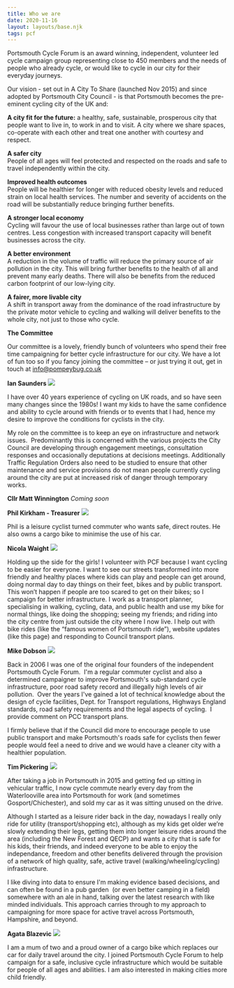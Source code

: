 ```yaml
---
title: Who we are
date: 2020-11-16
layout: layouts/base.njk
tags: pcf
---
```


Portsmouth Cycle Forum is an award winning, independent, volunteer led cycle campaign group representing close to 450 members and the needs of people who already cycle, or would like to cycle in our city for their everyday journeys.

Our vision - set out in A City To Share (launched Nov 2015) and since adopted by Portsmouth City Council - is that Portsmouth becomes the pre-eminent cycling city of the UK and:

**A city fit for the future:** a healthy, safe, sustainable, prosperous city that people want to live in, to work in and to visit. A city where we share spaces, co-operate with each other and treat one another with courtesy and respect.

**A safer city**  
People of all ages will feel protected and respected on the roads and safe to travel independently within the city.

**Improved health outcomes**  
People will be healthier for longer with reduced obesity levels and reduced strain on local health services. The number and severity of accidents on the road will be substantially reduce bringing further benefits.

**A stronger local economy**  
Cycling will favour the use of local businesses rather than large out of town centres. Less congestion with increased transport capacity will benefit businesses across the city.

**A better environment**  
A reduction in the volume of traffic will reduce the primary source of air pollution in the city. This will bring further benefits to the health of all and prevent many early deaths. There will also be benefits from the reduced carbon footprint of our low-lying city.

**A fairer, more livable city**  
A shift in transport away from the dominance of the road infrastructure by the private motor vehicle to cycling and walking will deliver benefits to the whole city, not just to those who cycle.

**The Committee**

Our committee is a lovely, friendly bunch of volunteers who spend their free time campaigning for better cycle infrastructure for our city. We have a lot of fun too so if you fancy joining the committee – or just trying it out, get in touch at [info@pompeybug.co.uk](mailto:info@pompeybug.co.uk)

**Ian Saunders**
![](images/IanSaunders.jpg)

I have over 40 years experience of cycling on UK roads, and so have seen many changes since the 1980s! I want my kids to have the same confidence and ability to cycle around with friends or to events that I had, hence my desire to improve the conditions for cyclists in the city.  
  
My role on the committee is to keep an eye on infrastructure and network issues.  Predominantly this is concerned with the various projects the City Council are developing through engagement meetings, consultation responses and occasionally deputations at decisions meetings. Additionally Traffic Regulation Orders also need to be studied to ensure that other maintenance and service provisions do not mean people currently cycling around the city are put at increased risk of danger through temporary works.  
  
  
  
  

**Cllr Matt Winnington**
_Coming soon_

**Phil Kirkham - Treasurer**
![](images/Phil.jpg)

Phil is a leisure cyclist turned commuter who wants safe, direct routes. He also owns a cargo bike to minimise the use of his car.  
  
  
  
  
  
  
  
  

**Nicola Waight**
![](images/Nicola.jpg)

Holding up the side for the girls! I volunteer with PCF because I want cycling to be easier for everyone. I want to see our streets transformed into more friendly and healthy places where kids can play and people can get around, doing normal day to day things on their feet, bikes and by public transport. This won’t happen if people are too scared to get on their bikes; so I campaign for better infrastructure. I work as a transport planner, specialising in walking, cycling, data, and public health and use my bike for normal things, like doing the shopping; seeing my friends; and riding into the city centre from just outside the city where I now live. I help out with bike rides (like the “famous women of Portsmouth ride”), website updates (like this page) and responding to Council transport plans.  
  
  
  
  

**Mike Dobson**
![](images/Mike.jpg)

Back in 2006 I was one of the original four founders of the independent Portsmouth Cycle Forum.  I'm a regular commuter cyclist and also a determined campaigner to improve Portsmouth's sub-standard cycle infrastructure, poor road safety record and illegally high levels of air pollution.  Over the years I've gained a lot of technical knowledge about the design of cycle facilities, Dept. for Transport regulations, Highways England standards, road safety requirements and the legal aspects of cycling.  I provide comment on PCC transport plans.

I firmly believe that if the Council did more to encourage people to use public transport and make Portsmouth's roads safe for cyclists then fewer people would feel a need to drive and we would have a cleaner city with a healthier population.

  
  
  

**Tim Pickering**
![](images/Tim.jpg)

After taking a job in Portsmouth in 2015 and getting fed up sitting in vehicular traffic, I now cycle commute nearly every day from the Waterlooville area into Portsmouth for work (and sometimes Gosport/Chichester), and sold my car as it was sitting unused on the drive.

Although I started as a leisure rider back in the day, nowadays I really only ride for utility (transport/shopping etc), although as my kids get older we’re slowly extending their legs, getting them into longer leisure rides around the area (including the New Forest and QECP) and wants a city that is safe for his kids, their friends, and indeed everyone to be able to enjoy the independance, freedom and other benefits delivered through the provision of a network of high quality, safe, active travel (walking/wheeling/cycling) infrastructure. 

I like diving into data to ensure I'm making evidence based decisions, and can often be found in a pub garden  (or even better camping in a field) somewhere with an ale in hand, talking over the latest research with like minded individuals. This approach carries through to my approach to campaigning for more space for active travel across Portsmouth, Hampshire, and beyond.

**Agata Blazevic**
![](images/Agata.jpg)

I am a mum of two and a proud owner of a cargo bike which replaces our car for daily travel around the city. I joined Portsmouth Cycle Forum to help campaign for a safe, inclusive cycle infrastructure which would be suitable for people of all ages and abilities. I am also interested in making cities more child friendly.
